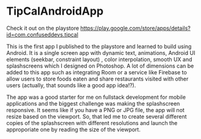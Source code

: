 # TipCalAndroidApp
Check it out on the playstore https://play.google.com/store/apps/details?id=com.confuseddevs.tipcal 

This is the first app I published to the playstore and learned to build using Android. It is a single screen app with dynamic text, animations, Android UI elements (seekbar, constraint layout) , color interpolation, smooth UX and splashscreens which I designed on Photoshop. A lot of dimensions can be added to this app such as integrating Room or a service like Firebase to allow users to store foods eaten and share restaurants visited with other users (actually, that sounds like a good app idea!?).

The app was a good starter for me on fullstack development for mobile applications and the biggest challenge was making the splashscreen responsive. It seems like if you have a PNG or JPG file, the app will not resize based on the viewport. So, that led me to create several different copies of the splashscreen with different resolutions and launch the approporiate one by reading the size of the viewport. 

